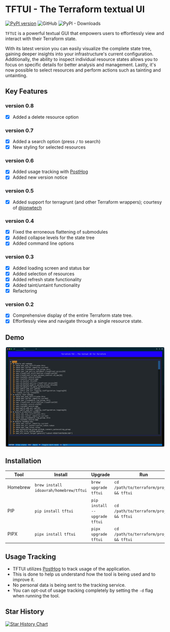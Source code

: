 # TFTUI - The Terraform textual UI

[![PyPI version](https://badge.fury.io/py/tftui.svg?random=stuff)](https://badge.fury.io/py/tftui?)
![GitHub](https://img.shields.io/github/license/idoavrah/terraform-tui?random=stuff)
![PyPI - Downloads](https://img.shields.io/pypi/dm/tftui?random=stuff)

`TFTUI` is a powerful textual GUI that empowers users to effortlessly view and interact with their Terraform state.

With its latest version you can easily visualize the complete state tree, gaining deeper insights into your infrastructure's current configuration. Additionally, the ability to inspect individual resource states allows you to focus on specific details for better analysis and management. Lastly, it's now possible to select resources and perform actions such as tainting and untainting.

## Key Features

### version 0.8

- [x] Added a delete resource option

### version 0.7

- [x] Added a search option (press `/` to search)
- [x] New styling for selected resources

### version 0.6

- [x] Added usage tracking with [PostHog](https://posthog.com)
- [x] Added new version notice

### version 0.5

- [x] Added support for terragrunt (and other Terraform wrappers); courtesy of [@jonwtech](https://github.com/jonwtech)

### version 0.4

- [x] Fixed the erroneous flattening of submodules
- [x] Added collapse levels for the state tree
- [x] Added command line options

### version 0.3

- [x] Added loading screen and status bar
- [x] Added selection of resources
- [x] Added refresh state functionality
- [x] Added taint/untaint functionality
- [x] Refactoring

### version 0.2

- [x] Comprehensive display of the entire Terraform state tree.
- [x] Effortlessly view and navigate through a single resource state.

## Demo

![](demo/demo.gif "demo")

## Installation

| Tool     | Install                                | Upgrade                       | Run                                      |
| -------- | -------------------------------------- | ----------------------------- | ---------------------------------------- |
| Homebrew | `brew install idoavrah/homebrew/tftui` | `brew upgrade tftui`          | `cd /path/to/terraform/project && tftui` |
| PIP      | `pip install tftui`                    | `pip install --upgrade tftui` | `cd /path/to/terraform/project && tftui` |
| PIPX     | `pipx install tftui`                   | `pipx upgrade tftui`          | `cd /path/to/terraform/project && tftui` |

## Usage Tracking

* TFTUI utilizes [PostHog](https://posthog.com) to track usage of the application.
* This is done to help us understand how the tool is being used and to improve it.
* No personal data is being sent to the tracking service.
* You can opt-out of usage tracking completely by setting the `-d` flag when running the tool.

## Star History

[![Star History Chart](https://api.star-history.com/svg?repos=idoavrah/terraform-tui&type=Date)](https://star-history.com/#idoavrah/terraform-tui&Date)
